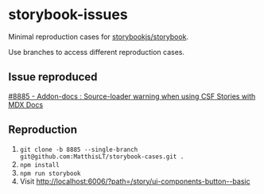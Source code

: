 # storybook-issues
Minimal reproduction cases for [storybookjs/storybook](https://github.com/storybookjs/storybook).

Use branches to access different reproduction cases.

## Issue reproduced

[#8885 - Addon-docs : Source-loader warning when using CSF Stories with MDX Docs](https://github.com/storybookjs/storybook/issues/8885)

## Reproduction

1. `git clone -b 8885 --single-branch git@github.com:MatthisLT/storybook-cases.git .`
2. `npm install`
3. `npm run storybook`
4. Visit [http://localhost:6006/?path=/story/ui-components-button--basic](http://localhost:6006/?path=/story/ui-components-button--basic)
